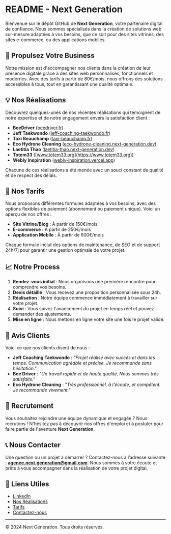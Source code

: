 # README - Next Generation

Bienvenue sur le dépôt GitHub de **Next Generation**, votre partenaire digital de confiance. Nous sommes spécialisés dans la création de solutions web sur-mesure adaptées à vos besoins, que ce soit pour des sites vitrines, des sites e-commerce, ou des applications mobiles.

## 🚀 Propulsez Votre Business

Notre mission est d'accompagner nos clients dans la création de leur présence digitale grâce à des sites web personnalisés, fonctionnels et modernes. Avec des tarifs à partir de 80€/mois, nous offrons des solutions accessibles à tous, tout en garantissant une qualité optimale.

## 💡 Nos Réalisations

Découvrez quelques-unes de nos récentes réalisations qui témoignent de notre expertise et de notre engagement envers la satisfaction client :

- **BeeDriver** ([beedriver.fr](https://beedriver.fr))
- **Jeff Taekwondo** ([jeff-coaching-taekwondo.fr](https://jeff-coaching-taekwondo.fr))
- **Taxi Beauchamp** ([taxi-beauchamp.fr](https://taxi-beauchamp.fr))
- **Eco Hydrone Cleaning** ([eco-hydrone-cleaning.next-generation.dev](https://eco-hydrone-cleaning.next-generation.dev))
- **Laetitia Thao** ([laetitia-thao.next-generation.dev](https://laetitia-thao.next-generation.dev))
- **Totem33** ([www.totem33.org](https://www.totem33.org))
- **Webly Inspiration** ([webly-inspiration.vercel.app](https://webly-inspiration.vercel.app))

Chacune de ces réalisations a été menée avec un souci constant de qualité et de respect des délais.

## 💼 Nos Tarifs

Nous proposons différentes formules adaptées à vos besoins, avec des options flexibles de paiement (abonnement ou paiement unique). Voici un aperçu de nos offres :

- **Site Vitrine/Blog** : À partir de 150€/mois
- **E-commerce** : À partir de 250€/mois
- **Application Mobile** : À partir de 600€/mois

Chaque formule inclut des options de maintenance, de SEO et de support 24h/7j pour garantir une gestion optimale de votre projet.

## 📈 Notre Process

1. **Rendez-vous initial** : Nous organisons une première rencontre pour comprendre vos besoins.
2. **Devis détaillé** : Vous recevez une proposition personnalisée sous 24h.
3. **Réalisation** : Notre équipe commence immédiatement à travailler sur votre projet.
4. **Suivi** : Vous suivez l'avancement du projet en temps réel et pouvez demander des ajustements.
5. **Mise en ligne** : Nous mettons en ligne votre site une fois le projet validé.

## 💬 Avis Clients

Voici ce que nos clients disent de nous :

- **Jeff Coaching Taekwondo** : _"Projet réalisé avec succès et dans les temps. Communication agréable et précise. Je recommande sans hésitation."_
- **Bee Driver** : _"Un travail rapide et de haute qualité. Nous sommes très satisfaits."_
- **Eco Hydrone Cleaning** : _"Très professionnel, à l'écoute, et compétent. Je recommande vivement."_

## 👥 Recrutement

Vous souhaitez rejoindre une équipe dynamique et engagée ? Nous recrutons ! N'hésitez pas à découvrir nos offres d'emploi et à postuler pour faire partie de l'aventure **Next Generation**.

## 📞 Nous Contacter

Une question ou un projet à démarrer ? Contactez-nous à l’adresse suivante : **agence.next.generation@gmail.com**. Nous sommes à votre écoute et prêts à vous accompagner dans la réalisation de votre projet digital.

## 🔗 Liens Utiles

- [LinkedIn](https://www.linkedin.com/company/next-generation-dev/)
- [Nos Réalisations](https://next-generation.dev/#nos-realisations)
- [Tarifs](https://next-generation.dev/#tarifs)
- [Contactez-nous](https://next-generation.dev/#formulaire)

---

© 2024 Next Generation. Tous droits réservés.
